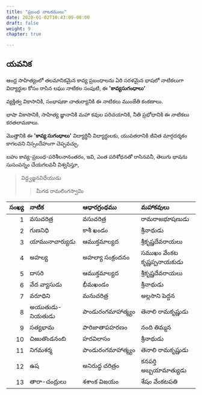```yaml
---
title: "ప్రబంధ నాటకములు"
date: 2020-01-02T10:43:09-08:00
draft: false
weight: 9
chapter: true

---
```


## యవనిక

ఆంధ్ర సాహిత్యంలో తలమానికమైన కావ్య ప్రబంధాలను ఏరి సరళమైన భాషలో నాటికలుగా విద్యార్థుల కోసం రాసిన లఘు నాటికల సంపుటి, ఈ **'కావ్యసుగంధాలు'**

వ్యక్తిత్వ వికాసానికి, సంభాషణా చాతుర్యానికి ఈ నాటికలు ముంజేతి కంకణాలు. 

భాషా వికాసానికి, సాహిత్య జ్ఞానానికి మహా కవుల పరిచయానికి, నీతి ప్రభోధానికి ఈ నాటికలు కరతలామకాలు.

మొత్తానికి ఈ **'కావ్య సుగంధాలు'**  విద్యార్థినీ విద్యార్థులకు, యువతరానికి జీవిత మార్గదర్శకం కాగలవని నిస్సందేహంగా చెప్పవచ్చు. 

బహు కావ్య-ప్రబంధ-పరిశీలనానంతరం, ఇవి, ఎంత పరిశోధనతో రాసినవనీ, తెలుగు భాషను సుసంపన్నం చేయగలవనీ విశ్వసిస్తూ, 

> విద్ద్వజ్జనవిధేయుడు
>> మీగడ రామలింగస్వామి 

| సంఖ్య   | నాటిక         | ఆధారగ్రంథము  | మహాకవులు    |
|-------:|:-------------|:------------|:-------------|
| 1      |  వసుచరిత్ర     |  వసుచరిత్ర    | రామరాజభూషణుడు              |
| 2      |  గుణనిధి       | కాశీ ఖండం            | శ్రీనాథుడు            |
| 3      |  యామునాచార్యుడు | ఆముక్తమాల్యద |  శ్రీకృష్ణదేవరాయలు         |
| 4      |  అహల్య       | అహల్యా సంక్రందనం  |సముఖం  వేంకట కృష్ణప్పనాయకుడు              |
| 5      |  దాసరి        | ఆముక్తమాల్యద |  శ్రీకృష్ణదేవరాయలు         |
| 6      |  వేద వ్యాసుడు  |  భీమఖండం   | శ్రీనాథుడు            |
| 7      |  వరూధిని      |  మనుచరిత్ర    | అల్లసాని పెద్దన       |
| 8      |  అయుతుడు-నియతుడు   | పాండురంగమాహాత్మ్యం   | తెనాలి రామకృష్ణుడు      |
| 9      |  సత్యభామ            | పారిజాతాపహరణం| నంది తిమ్మన             |
| 10      | చిఱుతొండనంబి  | హరవిలాసం | శ్రీనాథుడు            |
| 11      | నిగమశర్మ  |  పాండురంగమాహాత్మ్యం   | తెనాలి రామకృష్ణుడు      |
| 12      | ఉష      | అనిరుద్ధ చరిత్రం  | కనపర్తి అబ్బయామాత్యుడు |
| 13      | తారా-చంద్రులు  | శశాంక విజయం    | శేషం వేంకటపతి  |

